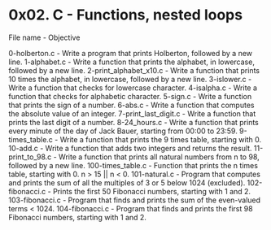 # 0x02. C - Functions, nested loops

File name - Objective

0-holberton.c - Write a program that prints Holberton, followed by a new line.
1-alphabet.c - Write a function that prints the alphabet, in lowercase, followed by a new line.
2-print_alphabet_x10.c - Write a function that prints 10 times the alphabet, in lowercase, followed by a new line.
3-islower.c - Write a function that checks for lowercase character. 
4-isalpha.c - Write a function that checks for alphabetic character. 
5-sign.c - Write a function that prints the sign of a number.
6-abs.c - Write a function that computes the absolute value of an integer.
7-print_last_digit.c - Write a function that prints the last digit of a number.
8-24_hours.c - Write a function that prints every minute of the day of Jack Bauer, starting from 00:00 to 23:59.
9-times_table.c - Write a function that prints the 9 times table, starting with 0.
10-add.c - Write a function that adds two integers and returns the result.
11-print_to_98.c - Write a function that prints all natural numbers from n to 98, followed by a new line.
100-times_table.c - Function that prints the n times table, starting with 0. n > 15 || n < 0.
101-natural.c - Program that computes and prints the sum of all the multiples of 3 or 5 below 1024 (excluded).
102-fibonacci.c - Prints the first 50 Fibonacci numbers, starting with 1 and 2.
103-fibonacci.c - Program that finds and prints the sum of the even-valued terms < 1024.
104-fibonacci.c -  Program that finds and prints the first 98 Fibonacci numbers, starting with 1 and 2.
